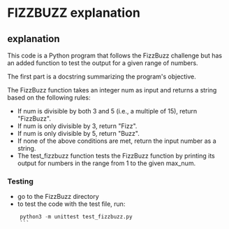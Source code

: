 # FIZZBUZZ explanation

## explanation
 This code is a Python program that follows the FizzBuzz challenge but has an added function to test the output for a given range of numbers.

The first part is a docstring summarizing the program's objective.

The FizzBuzz function takes an integer num as input and returns a string based on the following rules:

- If num is divisible by both 3 and 5 (i.e., a multiple of 15), return "FizzBuzz".
- If num is only divisible by 3, return "Fizz".
- If num is only divisible by 5, return "Buzz".
- If none of the above conditions are met, return the input number as a string.
- The test_fizzbuzz function tests the FizzBuzz function by printing its output for numbers in the range from 1 to the given max_num.

### Testing
- go to the FizzBuzz directory
- to test the code with the test file, run:
```Python
    python3 -m unittest test_fizzbuzz.py
    ```
